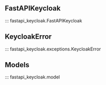 ## FastAPIKeycloak
::: fastapi_keycloak.FastAPIKeycloak

## KeycloakError
::: fastapi_keycloak.exceptions.KeycloakError

## Models
::: fastapi_keycloak.model